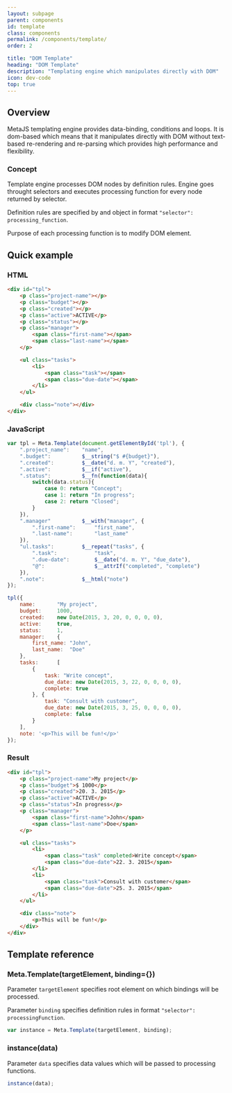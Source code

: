 ```yaml
---
layout: subpage
parent: components
id: template
class: components
permalink: /components/template/
order: 2

title: "DOM Template"
heading: "DOM Template"
description: "Templating engine which manipulates directly with DOM"
icon: dev-code
top: true
---
```


## Overview
MetaJS templating engine provides data-binding, conditions and loops. It is dom-based which means that it manipulates directly with DOM without text-based re-rendering and re-parsing which provides high performance and flexibility.

### Concept
Template engine processes DOM nodes by definition rules. Engine goes throught selectors and executes processing function for every node returned by selector.

Definition rules are specified by and object in format `"selector": processing_function`.

Purpose of each processing function is to modify DOM element.

## Quick example

### HTML

```html
<div id="tpl">
	<p class="project-name"></p>
	<p class="budget"></p>
	<p class="created"></p>
	<p class="active">ACTIVE</p>
	<p class="status"></p>
	<p class="manager">
		<span class="first-name"></span>
		<span class="last-name"></span>
	</p>

	<ul class="tasks">
		<li>
			<span class="task"></span>
			<span class="due-date"></span>
		</li>
	</ul>

	<div class="note"></div>
</div>
```

### JavaScript

```javascript
var tpl = Meta.Template(document.getElementById('tpl'), {
	".project_name":	"name",
	".budget":			$__string("$ #{budget}"),
	".created":			$__date("d. m. Y", "created"),
	".active":			$__if("active"),
	".status":			$__fn(function(data){
		switch(data.status){
			case 0: return "Concept";
			case 1: return "In progress";
			case 2: return "Closed";
		}
	}),
	".manager"			$__with("manager", {
		".first-name":		"first_name",
		".last-name":		"last_name"
	}),
	"ul.tasks":			$__repeat("tasks", {
		".task":			"task",
		".due-date":		$__date("d. m. Y", "due_date"),
		"@":				$__attrIf("completed", "complete")
	}),
	".note":			$__html("note")
});

tpl({
	name:		"My project",
	budget:		1000,
	created:	new Date(2015, 3, 20, 0, 0, 0, 0),
	active:		true,
	status:		1,
	manager:	{
		first_name: "John",
		last_name:	"Doe"
	},
	tasks:		[
		{
			task: "Write concept",
			due_date: new Date(2015, 3, 22, 0, 0, 0, 0),
			complete: true
		}, {
			task: "Consult with customer",
			due_date: new Date(2015, 3, 25, 0, 0, 0, 0),
			complete: false
		}
	],
	note: '<p>This will be fun!</p>'
});
```

### Result
```html
<div id="tpl">
	<p class="project-name">My project</p>
	<p class="budget">$ 1000</p>
	<p class="created">20. 3. 2015</p>
	<p class="active">ACTIVE</p>
	<p class="status">In progress</p>
	<p class="manager">
		<span class="first-name">John</span>
		<span class="last-name">Doe</span>
	</p>

	<ul class="tasks">
		<li>
			<span class="task" completed>Write concept</span>
			<span class="due-date">22. 3. 2015</span>
		</li>
		<li>
			<span class="task">Consult with customer</span>
			<span class="due-date">25. 3. 2015</span>
		</li>
	</ul>

	<div class="note">
		<p>This will be fun!</p>
	</div>
</div>
```

## Template reference

### Meta.Template(targetElement, binding={})
Parameter `targetElement` specifies root element on which bindings will be processed.

Parameter `binding` specifies definition rules in format `"selector": processingFunction`.

```javascript
var instance = Meta.Template(targetElement, binding);
```

### instance(data)
Parameter `data` specifies data values which will be passed to processing functions.

```javascript
instance(data);